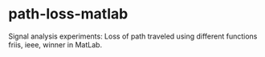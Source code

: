 # path-loss-matlab
Signal analysis experiments: Loss of path traveled using different functions friis, ieee, winner in MatLab.
